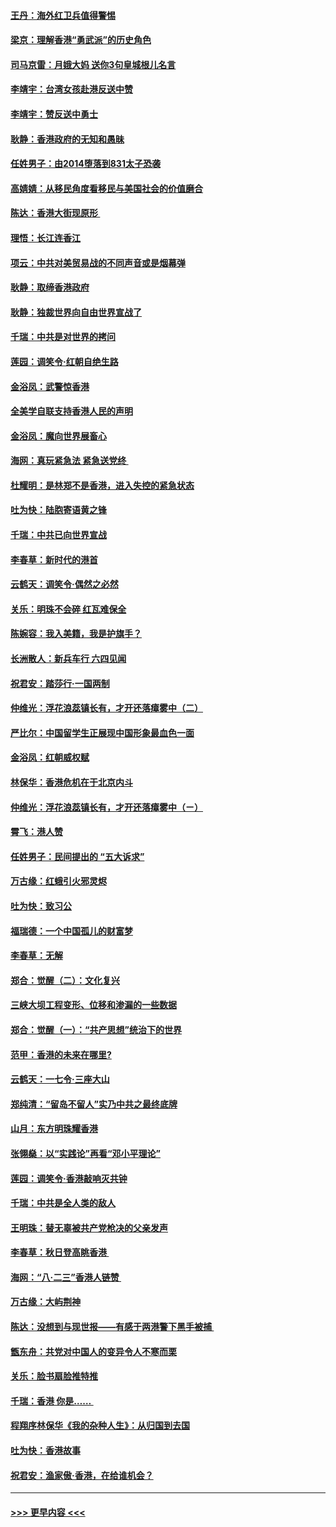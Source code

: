 #### [王丹：海外红卫兵值得警惕](../pages/nsc993/n11498138.md?t=09041544) 
#### [梁京：理解香港“勇武派”的历史角色](../pages/nsc993/n11498006.md?t=09041544) 
#### [司马京雷：月娥大妈  送你3句皇城根儿名言](../pages/nsc993/n11497885.md?t=09041544) 
#### [李靖宇：台湾女孩赴港反送中赞](../pages/nsc993/n11497721.md?t=09041544) 
#### [李靖宇：赞反送中勇士](../pages/nsc993/n11497452.md?t=09041544) 
#### [耿静：香港政府的无知和愚昧](../pages/nsc993/n11494238.md?t=09041544) 
#### [任姓男子：由2014堕落到831太子恐袭](../pages/nsc993/n11496683.md?t=09041544) 
#### [高婧婧：从移民角度看移民与美国社会的价值磨合](../pages/nsc993/n11495757.md?t=09041544) 
#### [陈达：香港大街现原形 ](../pages/nsc993/n11495441.md?t=09041544) 
#### [理悟：长江连香江](../pages/nsc993/n11495377.md?t=09041544) 
#### [项云：中共对美贸易战的不同声音或是烟幕弹](../pages/nsc993/n11494929.md?t=09041544) 
#### [耿静：取缔香港政府](../pages/nsc993/n11494218.md?t=09041544) 
#### [耿静：独裁世界向自由世界宣战了](../pages/nsc993/n11494190.md?t=09041544) 
#### [千瑞：中共是对世界的拷问](../pages/nsc993/n11493021.md?t=09041544) 
#### [莲园：调笑令‧红朝自绝生路](../pages/nsc993/n11493011.md?t=09041544) 
#### [金浴凤：武警惊香港](../pages/nsc993/n11492994.md?t=09041544) 
#### [全美学自联支持香港人民的声明](../pages/nsc993/n11492630.md?t=09041544) 
#### [金浴凤：魔向世界展畜心](../pages/nsc993/n11492599.md?t=09041544) 
#### [海网：真玩紧急法 紧急送党终 ](../pages/nsc993/n11492535.md?t=09041544) 
#### [杜耀明：是林郑不是香港，进入失控的紧急状态](../pages/nsc993/n11491420.md?t=09041544) 
#### [吐为快：陆胞寄语黄之锋](../pages/nsc993/n11491117.md?t=09041544) 
#### [千瑞：中共已向世界宣战](../pages/nsc993/n11490123.md?t=09041544) 
#### [李春草：新时代的港首](../pages/nsc993/n11489864.md?t=09041544) 
#### [云鹤天：调笑令·偶然之必然](../pages/nsc993/n11489701.md?t=09041544) 
#### [关乐：明珠不会碎 红瓦难保全](../pages/nsc993/n11489647.md?t=09041544) 
#### [陈婉容：我入美籍，我是护旗手？](../pages/nsc993/n11487908.md?t=09041544) 
#### [长洲散人：新兵车行 六四见闻](../pages/nsc993/n11487729.md?t=09041544) 
#### [祝君安：踏莎行‧一国两制](../pages/nsc993/n11487699.md?t=09041544) 
#### [仲维光：浮花浪蕊镇长有，才开还落瘴雾中（二）](../pages/nsc993/n11483286.md?t=09041544) 
#### [严比尔：中国留学生正展现中国形象最血色一面](../pages/nsc993/n11485145.md?t=09041544) 
#### [金浴凤：红朝威权赋](../pages/nsc993/n11485191.md?t=09041544) 
#### [林保华：香港危机在于北京内斗](../pages/nsc993/n11484593.md?t=09041544) 
#### [仲维光：浮花浪蕊镇长有，才开还落瘴雾中（ㄧ）](../pages/nsc993/n11483259.md?t=09041544) 
#### [霄飞：港人赞](../pages/nsc993/n11482957.md?t=09041544) 
#### [任姓男子：民间提出的 “五大诉求”](../pages/nsc993/n11482897.md?t=09041544) 
#### [万古缘：红蛾引火邪灵烬](../pages/nsc993/n11482886.md?t=09041544) 
#### [吐为快：致习公](../pages/nsc993/n11482867.md?t=09041544) 
#### [福瑞德：一个中国孤儿的财富梦](../pages/nsc993/n11482817.md?t=09041544) 
#### [李春草：无解](../pages/nsc993/n11482791.md?t=09041544) 
#### [郑合：觉醒（二）：文化复兴](../pages/nsc993/n11478025.md?t=09041544) 
#### [三峡大坝工程变形、位移和渗漏的一些数据](../pages/nsc993/n11478232.md?t=09041544) 
#### [郑合：觉醒（一）：“共产思想”统治下的世界](../pages/nsc993/n11477663.md?t=09041544) 
#### [范甲：香港的未来在哪里?](../pages/nsc993/n11477249.md?t=09041544) 
#### [云鹤天：一七令·三座大山](../pages/nsc993/n11477192.md?t=09041544) 
#### [郑纯清：“留岛不留人”实乃中共之最终底牌](../pages/nsc993/n11476160.md?t=09041544) 
#### [山月：东方明珠耀香港](../pages/nsc993/n11476077.md?t=09041544) 
#### [张翎燊：以“实践论”再看“邓小平理论”](../pages/nsc993/n11475733.md?t=09041544) 
#### [莲园：调笑令‧香港敲响灭共钟](../pages/nsc993/n11475723.md?t=09041544) 
#### [千瑞：中共是全人类的敌人](../pages/nsc993/n11475329.md?t=09041544) 
#### [王明珠：替无辜被共产党枪决的父亲发声](../pages/nsc993/n11474570.md?t=09041544) 
#### [李春草：秋日登高眺香港 ](../pages/nsc993/n11474491.md?t=09041544) 
#### [海网：“八·二三”香港人链赞 ](../pages/nsc993/n11474538.md?t=09041544) 
#### [万古缘：大屿荆神](../pages/nsc993/n11474401.md?t=09041544) 
#### [陈达：没想到与现世报——有感于两港警下黑手被捕 ](../pages/nsc993/n11472557.md?t=09041544) 
#### [甑东舟：共党对中国人的变异令人不寒而栗](../pages/nsc993/n11472496.md?t=09041544) 
#### [关乐：脸书扇脸推特推](../pages/nsc993/n11472488.md?t=09041544) 
#### [千瑞：香港  你是…… ](../pages/nsc993/n11472459.md?t=09041544) 
#### [程翔序林保华《我的杂种人生》：从归国到去国](../pages/nsc993/n11472369.md?t=09041544) 
#### [吐为快：香港故事](../pages/nsc993/n11471931.md?t=09041544) 
#### [祝君安：渔家傲‧香港，在给谁机会？](../pages/nsc993/n11469718.md?t=09041544) 

----
#### [ >>> 更早内容 <<< ](../indexes/nsc993-earlier.md)

